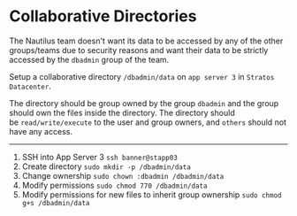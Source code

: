 # Collaborative Directories

The Nautilus team doesn't want its data to be accessed by any of the other groups/teams due to security reasons and want their data to be strictly accessed by the `dbadmin` group of the team.

Setup a collaborative directory `/dbadmin/data` on `app server 3` in `Stratos Datacenter`.

The directory should be group owned by the group `dbadmin` and the group should own the files inside the directory. The directory should be `read/write/execute` to the user and group owners, and `others` should not have any access.

---

1. SSH into App Server 3
   `ssh banner@stapp03`
2. Create directory
   `sudo mkdir -p /dbadmin/data`
3. Change ownership
   `sudo chown :dbadmin /dbadmin/data`
4. Modify permissions
   `sudo chmod 770 /dbadmin/data`
5. Modify permissions for new files to inherit group ownership
   `sudo chmod g+s /dbadmin/data`
